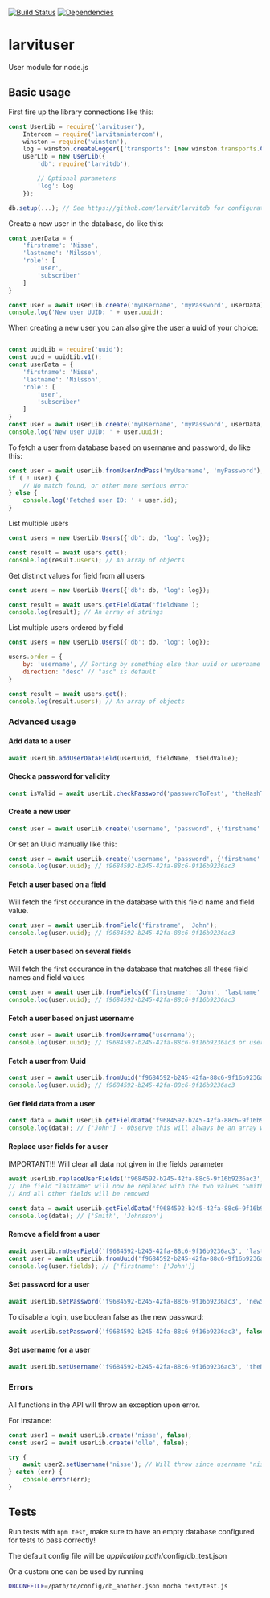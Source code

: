 [![Build Status](https://travis-ci.org/larvit/larvituser.svg?branch=master)](https://travis-ci.org/larvit/larvituser) [![Dependencies](https://david-dm.org/larvit/larvituser.svg)](https://david-dm.org/larvit/larvituser.svg)

# larvituser

User module for node.js

## Basic usage

First fire up the library connections like this:

```javascript
const UserLib = require('larvituser'),
	Intercom = require('larvitamintercom'),
	winston = require('winston'),
	log = winston.createLogger({'transports': [new winston.transports.Console()]}),
	userLib = new UserLib({
		'db': require('larvitdb'),

		// Optional parameters
		'log': log
	});

db.setup(...); // See https://github.com/larvit/larvitdb for configuration details
```

Create a new user in the database, do like this:

```javascript
const userData = {
	'firstname': 'Nisse',
	'lastname': 'Nilsson',
	'role': [
		'user',
		'subscriber'
	]
}

const user = await userLib.create('myUsername', 'myPassword', userData);
console.log('New user UUID: ' + user.uuid);
```

When creating a new user you can also give the user a uuid of your choice:

```javascript

const uuidLib = require('uuid');
const uuid = uuidLib.v1();
const userData = {
	'firstname': 'Nisse',
	'lastname': 'Nilsson',
	'role': [
		'user',
		'subscriber'
	]
}
const user = await userLib.create('myUsername', 'myPassword', userData, uuid);
console.log('New user UUID: ' + user.uuid);
```

To fetch a user from database based on username and password, do like this:

```javascript
const user = await userLib.fromUserAndPass('myUsername', 'myPassword');
if ( ! user) {
	// No match found, or other more serious error
} else {
	console.log('Fetched user ID: ' + user.id);
}
```

List multiple users

```javascript
const users = new UserLib.Users({'db': db, 'log': log});

const result = await users.get();
console.log(result.users); // An array of objects
```

Get distinct values for field from all users

```javascript
const users = new UserLib.Users({'db': db, 'log': log});

const result = await users.getFieldData('fieldName');
console.log(result); // An array of strings
```

List multiple users ordered by field

```javascript
const users = new UserLib.Users({'db': db, 'log': log});

users.order = {
	by: 'username', // Sorting by something else than uuid or username the field needs to be included in "returnFields"
	direction: 'desc' // "asc" is default
}

const result = await users.get();
console.log(result.users); // An array of objects
```

### Advanced usage

#### Add data to a user

```javascript
await userLib.addUserDataField(userUuid, fieldName, fieldValue);
```

#### Check a password for validity

```javascript
const isValid = await userLib.checkPassword('passwordToTest', 'theHashToTestAgainst');
```

#### Create a new user

```javascript
const user = await userLib.create('username', 'password', {'firstname': 'John', 'lastname': 'Smith'});console.log(user.uuid); // 91f15599-c1fa-4051-9e0e-906cab9819fe (or rather, a random Uuid)
```

Or set an Uuid manually like this:

```javascript
const user = await userLib.create('username', 'password', {'firstname': 'John', 'lastname': 'Smith'}, 'f9684592-b245-42fa-88c6-9f16b9236ac3');
console.log(user.uuid); // f9684592-b245-42fa-88c6-9f16b9236ac3
```

#### Fetch a user based on a field

Will fetch the first occurance in the database with this field name and field value.

```javascript
const user = await userLib.fromField('firstname', 'John');
console.log(user.uuid); // f9684592-b245-42fa-88c6-9f16b9236ac3
```

#### Fetch a user based on several fields

Will fetch the first occurance in the database that matches all these field names and field values

```javascript
const user = await userLib.fromFields({'firstname': 'John', 'lastname': 'Smith'});
console.log(user.uuid); // f9684592-b245-42fa-88c6-9f16b9236ac3
```

#### Fetch a user based on just username

```javascript
const user = await userLib.fromUsername('username');
console.log(user.uuid); // f9684592-b245-42fa-88c6-9f16b9236ac3 or user will be false if no user is found
```

#### Fetch a user from Uuid

```javascript
const user = await userLib.fromUuid('f9684592-b245-42fa-88c6-9f16b9236ac3');
console.log(user.uuid); // f9684592-b245-42fa-88c6-9f16b9236ac3
```

#### Get field data from a user

```javascript
const data = await userLib.getFieldData('f9684592-b245-42fa-88c6-9f16b9236ac3', 'firstname');
console.log(data); // ['John'] - Observe this will always be an array with values, since a field can hold several values
```

#### Replace user fields for a user

IMPORTANT!!! Will clear all data not given in the fields parameter

```javascript
await userLib.replaceUserFields('f9684592-b245-42fa-88c6-9f16b9236ac3', {'lastname': ['Smith', 'Johnsson']});
// The field "lastname" will now be replaced with the two values "Smith" and "Johnsson"
// And all other fields will be removed

const data = await userLib.getFieldData('f9684592-b245-42fa-88c6-9f16b9236ac3', 'lastname');
console.log(data); // ['Smith', 'Johnsson']
```

#### Remove a field from a user

```javascript
await userLib.rmUserField('f9684592-b245-42fa-88c6-9f16b9236ac3', 'lastname');
const user = await userLib.fromUuid('f9684592-b245-42fa-88c6-9f16b9236ac3');
console.log(user.fields); // {'firstname': ['John']}
```

#### Set password for a user

```javascript
await userLib.setPassword('f9684592-b245-42fa-88c6-9f16b9236ac3', 'newSuperSecretPwd');
```

To disable a login, use boolean false as the new password:

```javascript
await userLib.setPassword('f9684592-b245-42fa-88c6-9f16b9236ac3', false);
```

#### Set username for a user

```javascript
await userLib.setUsername('f9684592-b245-42fa-88c6-9f16b9236ac3', 'theNewUsername');
```

### Errors
All functions in the API will throw an exception upon error.

For instance:

```javascript
const user1 = await userLib.create('nisse', false);
const user2 = await userLib.create('olle', false);

try {
	await user2.setUsername('nisse'); // Will throw since username "nisse" is already taken
} catch (err) {
	console.error(err);
}
```

## Tests

Run tests with ```npm test```, make sure to have an empty database configured for tests to pass correctly!

The default config file will be _application path_/config/db_test.json

Or a custom one can be used by running

```bash
DBCONFFILE=/path/to/config/db_another.json mocha test/test.js
```
